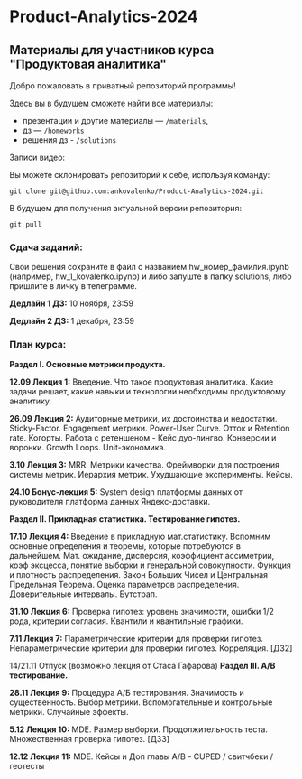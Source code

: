 # Product-Analytics-2024

## Материалы для участников курса "Продуктовая аналитика"

Добро пожаловать в приватный репозиторий программы! 

Здесь вы в будущем сможете найти все материалы:

- презентации и другие материалы — `/materials`,
- дз — `/homeworks`
- решения дз - `/solutions`

  
Записи видео:  


 
Вы можете склонировать репозиторий к себе, используя команду:

`git clone git@github.com:ankovalenko/Product-Analytics-2024.git`

В будущем для получения актуальной версии репозитория:

`git pull`
 

### Сдача заданий:
Свои решения сохраните в файл с названием hw_номер_фамилия.ipynb (например, hw_1_kovalenko.ipynb) и либо запуште в папку solutions, либо пришлите в личку в телеграмме.

**Дедлайн 1 ДЗ:**  10 ноября, 23:59

**Дедлайн 2 ДЗ:**  1 декабря, 23:59


### План курса:

**Раздел I. Основные метрики продукта.**

**12.09 Лекция 1:** Введение. Что такое продуктовая аналитика. Какие задачи решает, какие навыки и технологии необходимы продуктовому аналитику.

**26.09 Лекция 2:** Аудиторные метрики, их достоинства и недостатки. Sticky-Factor.  Engagement метрики. Power-User Curve. Отток и Retention rate. Когорты. Работа с ретеншеном - Кейс дуо-лингво.  Конверсии и воронки. Growth Loops. Unit-экономика.

**3.10 Лекция 3:** MRR. Метрики качества. Фреймворки для построения системы метрик. Иерархия метрик. Ухудшающие эксперименты. Кейсы.

**24.10 Бонус-лекция 5:** System design платформы данных от руководителя платформа данных Яндекс-доставки.

**Раздел II. Прикладная статистика. Тестирование гипотез.**

**17.10 Лекция 4:** Введение в прикладную мат.статистику. Вспомним основные определения и теоремы, которые потребуются в дальнейшем. Мат. ожидание, дисперсия, коэффициент ассиметрии, коэф эксцесса, понятие выборки и генеральной совокупности. Функция и плотность распределения. Закон Больших Чисел и Центральная Предельная Теорема. Оценка параметров распределения. Доверительные интервалы. Бутстрап.

**31.10 Лекция 6:** Проверка гипотез: уровень значимости, ошибки 1/2 рода, критерии согласия. Квантили и квантильные графики.

**7.11 Лекция 7:** Параметрические критерии для проверки гипотез.  Непараметрические критерии для проверки гипотез. Корреляция. [ДЗ2]

14/21.11 Отпуск (возможно лекция от Стаса Гафарова)
**Раздел III. А/B тестирование.**

**28.11 Лекция 9:** Процедура А/Б тестирования. Значимость и существенность. Выбор метрики. Вспомогательные и контрольные метрики. Случайные эффекты.

**5.12 Лекция 10:** MDE. Размер выборки. Продолжительность теста. Множественная проверка гипотез. [ДЗ3]

**12.12 Лекция 11:** MDE. Кейсы и Доп главы A/B - СUPED / свитчбеки / геотесты 


